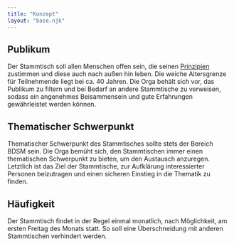 ```yaml
---
title: "Konzept"
layout: "base.njk"
---
```

## Publikum
Der Stammtisch soll allen Menschen offen sein, die seinen [Prinzipien](/prinzipien) zustimmen und diese auch nach außen hin leben. Die weiche Altersgrenze für 
Teilnehmende liegt bei ca. 40 Jahren. Die Orga behält sich vor, das Publikum zu filtern und bei Bedarf an andere Stammtische zu verweisen, sodass ein angenehmes
Beisammensein und gute Erfahrungen gewährleistet werden können.

## Thematischer Schwerpunkt
Thematischer Schwerpunkt des Stammtisches sollte stets der Bereich BDSM sein. Die Orga bemüht sich, den Stammtischen immer einen thematischen Schwerpunkt zu bieten, 
um den Austausch anzuregen. Letztlich ist das Ziel der Stammtische, zur Aufklärung interessierter Personen beizutragen und einen sicheren Einstieg in die Thematik zu finden.

## Häufigkeit
Der Stammtisch findet in der Regel einmal monatlich, nach Möglichkeit, am ersten Freitag des Monats statt.
So soll eine Überschneidung mit anderen Stammtischen verhindert werden. 
